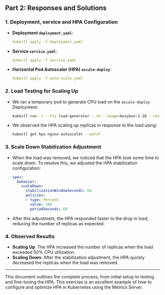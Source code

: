 ## Part 2: Responses and Solutions

### 1. Deployment, service and HPA Configuration

- **Deployment `deployment.yaml`**:
  ```yaml
  kubectl apply -f deployment.yaml
  ```

- **Service `service.yaml`**:
  ```yaml
  kubectl apply -f service.yaml
  ```

- **Horizontal Pod Autoscaler (HPA) `ascale-deploy`**:
  ```yaml
  kubectl apply -f auto-scale.yaml
  ```


### 2. Load Testing for Scaling Up

- We ran a temporary pod to generate CPU load on the `ascale-deploy` Deployment:
  ```bash
  kubectl run -i --tty load-generator --rm --image=busybox:1.28 --restart=Never -- /bin/sh -c "while sleep 0.01; do wget -q -O- http://nginx-service; done"
  ```

- We observed the HPA scaling up replicas in response to the load using:
  ```bash
  kubectl get hpa nginx-autoscaler --watch
  ```

### 3. Scale Down Stabilization Adjustment

- When the load was removed, we noticed that the HPA took some time to scale down. To resolve this, we adjusted the HPA stabilization configuration:

  ```yaml
  spec:
    behavior:
      scaleDown:
        stabilizationWindowSeconds: 60
        policies:
        - type: Percent
          value: 100
          periodSeconds: 60
  ```

- After this adjustment, the HPA responded faster to the drop in load, reducing the number of replicas as expected.

### 4. Observed Results

- **Scaling Up**: The HPA increased the number of replicas when the load exceeded 50% CPU utilization.
- **Scaling Down**: After the stabilization adjustment, the HPA quickly decreased the replicas when the load was removed.

---

This document outlines the complete process, from initial setup to testing and fine-tuning the HPA. This exercise is an excellent example of how to configure and optimize HPA in Kubernetes using the Metrics Server.
